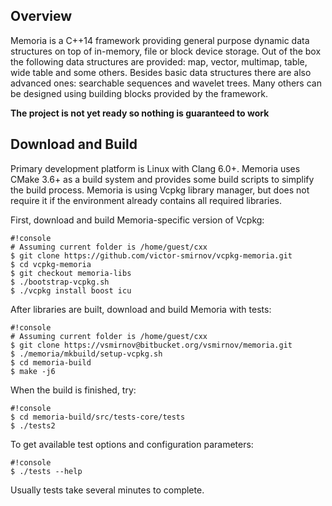 ## Overview

Memoria is a C++14 framework providing general purpose dynamic data structures on top of in-memory, file or block device storage. Out of the box the following data structures are provided: map, vector, multimap, table, wide table and some others. Besides basic data structures there are also advanced ones: searchable sequences and wavelet trees. Many others can be designed using building blocks provided by the framework.

**The project is not yet ready so nothing is guaranteed to work**

## Download and Build 

Primary development platform is Linux with Clang 6.0+. Memoria uses CMake 3.6+ as a build system and provides some build scripts to simplify the build process. Memoria is using Vcpkg library manager, but does not require it if the environment already contains all required libraries. 

First, download and build Memoria-specific version of Vcpkg:

```
#!console
# Assuming current folder is /home/guest/cxx
$ git clone https://github.com/victor-smirnov/vcpkg-memoria.git
$ cd vcpkg-memoria
$ git checkout memoria-libs
$ ./bootstrap-vcpkg.sh
$ ./vcpkg install boost icu 
```

After libraries are built, download and build Memoria with tests:

```
#!console
# Assuming current folder is /home/guest/cxx
$ git clone https://vsmirnov@bitbucket.org/vsmirnov/memoria.git
$ ./memoria/mkbuild/setup-vcpkg.sh
$ cd memoria-build
$ make -j6
```

When the build is finished, try:

```
#!console
$ cd memoria-build/src/tests-core/tests
$ ./tests2
```

To get available test options and configuration parameters:

```
#!console
$ ./tests --help
```

Usually tests take several minutes to complete.

